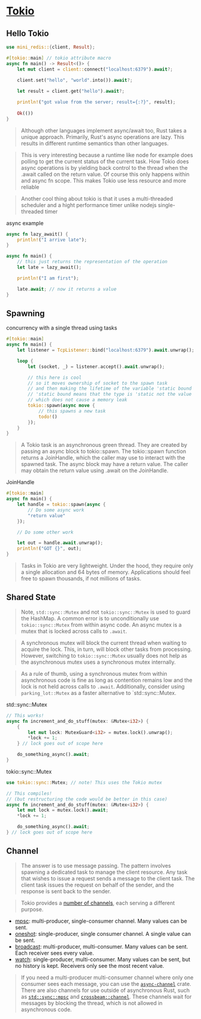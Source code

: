 # [Tokio](https://tokio.rs/tokio/tutorial)

## Hello Tokio

```rust
use mini_redis::{client, Result};

#[tokio::main] // tokio attribute macro
async fn main() -> Result<()> {
    let mut client = client::connect("localhost:6379").await?;
    
    client.set("hello", "world".into()).await?;

    let result = client.get("hello").await?;

    println!("got value from the server; result={:?}", result);
    
    Ok(())
}
```

>Although other languages implement async/await too, Rust takes a unique approach. Primarily, Rust's async operations are lazy. This results in different runtime semantics than other languages.

>This is very interesting because a runtime like node for example does polling to get the current status of the current task. How Tokio does async operations is by yielding back control to the thread when the .await called on the return value. Of course this only happens within and async fn scope. This makes Tokio use less resource and more reliable

>Another cool thing about tokio is that it uses a multi-threaded scheduler and a hight performance timer unlike nodejs single-threaded timer

async example
```rust
async fn lazy_await() {
	println!("I arrive late");
}

async fn main() {
	// this just returns the representation of the operation
	let late = lazy_await();

	println!("I am first");

	late.await; // now it returns a value
}
```


## Spawning

concurrency with a single thread using tasks
```rust
#[tokio::main]
async fn main() {
    let listener = TcpListener::bind("localhost:6379").await.unwrap();

    loop {
        let (socket, _) = listener.accept().await.unwrap();

		// this here is cool
		// so it moves ownership of socket to the spawn task
		// and then making the lifetime of the variable 'static bound
		// 'static bound means that the type is 'static not the value
		// which does not cause a memory leak
        tokio::spawn(async move {
			// this spawns a new task
            todo!()
        });
    }
}
```

>A Tokio task is an asynchronous green thread. They are created by passing an async block to tokio::spawn. The tokio::spawn function returns a JoinHandle, which the caller may use to interact with the spawned task. The async block may have a return value. The caller may obtain the return value using .await on the JoinHandle.

JoinHandle
```rust
#[tokio::main]
async fn main() {
    let handle = tokio::spawn(async {
        // Do some async work
        "return value"
    });

    // Do some other work

    let out = handle.await.unwrap();
    println!("GOT {}", out);
}
```

>Tasks in Tokio are very lightweight. Under the hood, they require only a single allocation and 64 bytes of memory. Applications should feel free to spawn thousands, if not millions of tasks.

## Shared State

>Note, `std::sync::Mutex` and not `tokio::sync::Mutex` is used to guard the HashMap. A common error is to unconditionally use `tokio::sync::Mutex` from within async code. An async mutex is a mutex that is locked across calls to `.await`.

>A synchronous mutex will block the current thread when waiting to acquire the lock. This, in turn, will block other tasks from processing. However, switching to `tokio::sync::Mutex` usually does not help as the asynchronous mutex uses a synchronous mutex internally.

>As a rule of thumb, using a synchronous mutex from within asynchronous code is fine as long as contention remains low and the lock is not held across calls to `.await`. Additionally, consider using `parking_lot::Mutex` as a faster alternative to `std::sync::Mutex.

std::sync::Mutex
```rust
// This works!
async fn increment_and_do_stuff(mutex: &Mutex<i32>) {
    {
        let mut lock: MutexGuard<i32> = mutex.lock().unwrap();
        *lock += 1;
    } // lock goes out of scope here

    do_something_async().await;
}
```

tokio::sync::Mutex
```rust
use tokio::sync::Mutex; // note! This uses the Tokio mutex

// This compiles!
// (but restructuring the code would be better in this case)
async fn increment_and_do_stuff(mutex: &Mutex<i32>) {
    let mut lock = mutex.lock().await;
    *lock += 1;

    do_something_async().await;
} // lock goes out of scope here
```

## Channel

>The answer is to use message passing. The pattern involves spawning a dedicated task to manage the client resource. Any task that wishes to issue a request sends a message to the client task. The client task issues the request on behalf of the sender, and the response is sent back to the sender.

>Tokio provides a [number of channels](https://docs.rs/tokio/1/tokio/sync/index.html), each serving a different purpose.

-   [mpsc](https://docs.rs/tokio/1/tokio/sync/mpsc/index.html): multi-producer, single-consumer channel. Many values can be sent.
-   [oneshot](https://docs.rs/tokio/1/tokio/sync/oneshot/index.html): single-producer, single consumer channel. A single value can be sent.
-   [broadcast](https://docs.rs/tokio/1/tokio/sync/broadcast/index.html): multi-producer, multi-consumer. Many values can be sent. Each receiver sees every value.
-   [watch](https://docs.rs/tokio/1/tokio/sync/watch/index.html): single-producer, multi-consumer. Many values can be sent, but no history is kept. Receivers only see the most recent value.

>If you need a multi-producer multi-consumer channel where only one consumer sees each message, you can use the [`async-channel`](https://docs.rs/async-channel/) crate. There are also channels for use outside of asynchronous Rust, such as [`std::sync::mpsc`](https://doc.rust-lang.org/stable/std/sync/mpsc/index.html) and [`crossbeam::channel`](https://docs.rs/crossbeam/latest/crossbeam/channel/index.html). These channels wait for messages by blocking the thread, which is not allowed in asynchronous code.